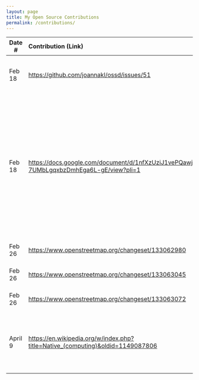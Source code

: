 ```yaml
---
layout: page
title: My Open Source Contributions
permalink: /contributions/
---
```


<!--
Type of the contribution should be "Wikipedia edit", "OpenStreet Map feature", "Documentation", "Course website", "Blog",
"Browser Add-on", etc.

The description should include a brief summary of what you did.

The link should bring us to a public page that shows your contribution. 

Replace the first row with your own contribution. 

-->





| Date #       | Contribution (Link)  | Type  | Description |
|---|:---|:---|:---|
| Feb 18   | https://github.com/joannakl/ossd/issues/51    | course website    |   Suggested that the course repo be added to the nav bar.    |
|   Feb 18   |   https://docs.google.com/document/d/1nfXzUziJ1vePQawj2ZBWM-7UMbLgqxbzDmhEga6L-gE/view?pli=1  |   Textbook wip suggestion  |  Made edits to my security & crypto professor's textbook (work in progress) chapter 2 page 5. Added more intuitive definitions to terms in a security game. (EDIT: This change was rejected.)   |
| Feb 26   |  https://www.openstreetmap.org/changeset/133062980   |   OpenStreetMap    |   Added a shop in Beijing   |
| Feb 26   |  https://www.openstreetmap.org/changeset/133063045   |   OpenStreetMap    |   Added a hotel in Beijing   |
| Feb 26   |   https://www.openstreetmap.org/changeset/133063072  |   OpenStreetMap    |   Added a small musem in Beijing   |
| April 9 | https://en.wikipedia.org/w/index.php?title=Native_(computing)&oldid=1149087806 | Wikipedia | Added a small section to the "Native (computing)" page defining cloud native |